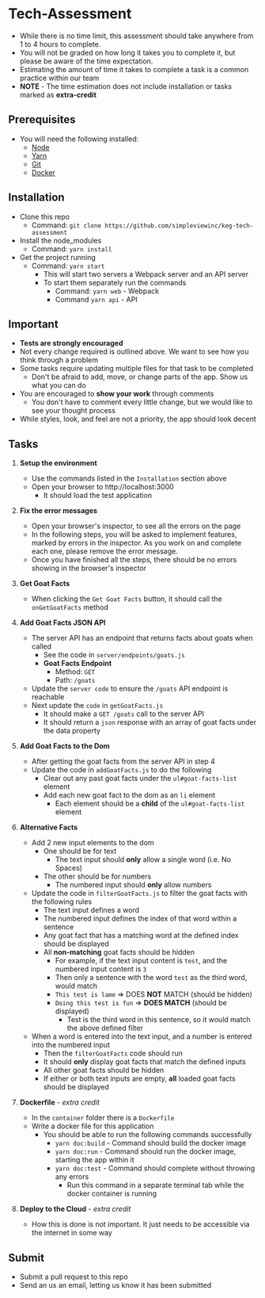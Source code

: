 # Tech-Assessment
  * While there is no time limit, this assessment should take anywhere from 1 to 4 hours to complete.
  * You will not be graded on how long it takes you to complete it, but please be aware of the time expectation.
  * Estimating the amount of time it takes to complete a task is a common practice within our team
  * **NOTE** - The time estimation does not include installation or tasks marked as **extra-credit**

## Prerequisites
  * You will need the following installed:
    * [Node](https://nodejs.org/en/download/)
    * [Yarn](https://classic.yarnpkg.com/en/docs/install)
    * [Git](https://git-scm.com/)
    * [Docker](https://www.docker.com/)

## Installation
  * Clone this repo
    * Command: `git clone https://github.com/simpleviewinc/keg-tech-assessment`
  * Install the node_modules
    * Command: `yarn install`
  * Get the project running
    * Command: `yarn start`
      * This will start two servers a Webpack server and an API server
      * To start them separately run the commands
        * Command: `yarn web` - Webpack
        * Command `yarn api` - API

## Important
  * **Tests are strongly encouraged**
  * Not every change required is outlined above. We want to see how you think through a problem
  * Some tasks require updating multiple files for that task to be completed
    * Don't be afraid to add, move, or change parts of the app. Show us what you can do
  * You are encouraged to **show your work** through comments
    * You don't have to comment every little change, but we would like to see your thought process
  * While styles, look, and feel are not a priority, the app should look decent

## Tasks

1. **Setup the environment**
   * Use the commands listed in the `Installation` section above
   * Open your browser to http://localhost:3000
     * It should load the test application

2. **Fix the error messages**
   * Open your browser's inspector, to see all the errors on the page
   * In the following steps, you will be asked to implement features, marked by errors in the inspector. As you work on and complete each one, please remove the error message.
   * Once you have finished all the steps, there should be no errors showing in the browser's inspector

3. **Get Goat Facts**
   * When clicking the `Get Goat Facts` button, it should call the `onGetGoatFacts` method

4. **Add Goat Facts JSON API**
   * The server API has an endpoint that returns facts about goats when called
     * See the code in `server/endpoints/goats.js`
     * **Goat Facts Endpoint**
       * Method: `GET`
       * Path: `/goats`
   * Update the `server code` to ensure the `/goats` API endpoint is reachable
   * Next update the `code` in `getGoatFacts.js`
     * It should make a `GET /goats` call to the server API
     * It should return a `json` response with an array of goat facts under the data property

5. **Add Goat Facts to the Dom**
   * After getting the goat facts from the server API in step 4
   * Update the code in `addGoatFacts.js` to do the following
     * Clear out any past goat facts under the `ul#goat-facts-list` element
     * Add each new goat fact to the dom as an `li` element
       * Each element should be a **child** of the `ul#goat-facts-list` element

6. **Alternative Facts**
   * Add 2 new input elements to the dom
     * One should be for text
       * The text input should **only** allow a single word (i.e. No Spaces)
     * The other should be for numbers
       * The numbered input should **only** allow numbers
   * Update the code in `filterGoatFacts.js` to filter the goat facts with the following rules
     * The text input defines a word
     * The numbered input defines the index of that word within a sentence
     * Any goat fact that has a matching word at the defined index should be displayed
     * All **non-matching** goat facts should be hidden
       * For example, if the text input content is `test`, and the numbered input content is `3`
       * Then only a sentence with the word `test` as the third word, would match
       * `This test is lame` => DOES **NOT** MATCH (should be hidden)
       * `Doing this test is fun` => **DOES MATCH** (should be displayed)
         * Test is the third word in this sentence, so it would match the above defined filter
   * When a word is entered into the text input, and a number is entered into the numbered input
     * Then the `filterGoatFacts` code should run
     * It should **only** display goat facts that match the defined inputs
     * All other goat facts should be hidden
     * If either or both text inputs are empty, **all** loaded goat facts should be displayed

7. **Dockerfile** - *extra credit*
   * In the `container` folder there is a `Dockerfile`
   * Write a docker file for this application
     * You should be able to run the following commands successfully
       * `yarn doc:build` - Command should build the docker image
       * `yarn doc:run` - Command should run the docker image, starting the app within it
       * `yarn doc:test` - Command should complete without throwing any errors
         * Run this command in a separate terminal tab while the docker container is running

8. **Deploy to the Cloud** - *extra credit*
   * How this is done is not important. It just needs to be accessible via the internet in some way

## Submit
   * Submit a pull request to this repo
   * Send an us an email, letting us know it has been submitted
